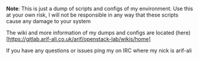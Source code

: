 **Note**: This is just a dump of scripts and configs of my environment. Use
this at your own risk, I will not be responsible in any way that these scripts
cause any damage to your system

The wiki and more information of my dumps and configs are located (here)[https://gitlab.arif-ali.co.uk/arif/openstack-lab/wikis/home]

If you have any questions or issues ping my on IRC where my nick is arif-ali
